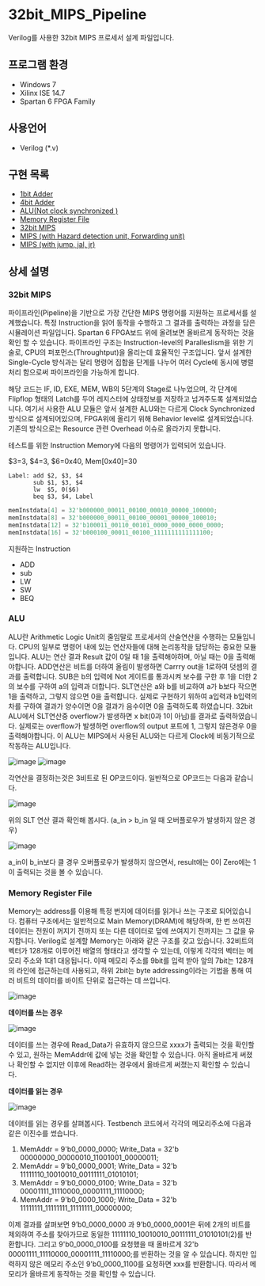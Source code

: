 # 32bit_MIPS_Pipeline
Verilog를 사용한 32bit MIPS 프로세서 설계 파일입니다.

## 프로그램 환경
- Windows 7
- Xilinx ISE 14.7
- Spartan 6 FPGA Family

## 사용언어
- Verilog (*.v)

## 구현 목록
- [1bit Adder](https://github.com/ho4607/32bit_MIPS_Pipeline/tree/master/1bitAdder)
- [4bit Adder](https://github.com/ho4607/32bit_MIPS_Pipeline/tree/master/4bitAdder)
- [ALU(Not clock synchronized )](https://github.com/ho4607/32bit_MIPS_Pipeline/tree/master/ALU)
- [Memory Register File](https://github.com/ho4607/32bit_MIPS_Pipeline/tree/master/memory)
- [32bit MIPS](https://github.com/ho4607/32bit_MIPS_Pipeline/tree/master/MIPS_basic_Pipline)
- [MIPS (with Hazard detection unit, Forwarding unit)](https://github.com/ho4607/32bit_MIPS_Pipeline/tree/master/MIPS_with_Hazard_detecion_forwarding_unit_pipeline)
- [MIPS (with jump, jal, jr)](https://github.com/ho4607/32bit_MIPS_Pipeline/tree/master/MIPS_Advanced_Pipeline_with_jal_jr)

## 상세 설명

### 32bit MIPS
파이프라인(Pipeline)을 기반으로 가장 간단한 MIPS 명령어를 지원하는 프로세서를 설계했습니다. 특정 Instruction을 읽어 동작을 수행하고 그 결과를 출력하는 과정을 담은 시뮬레이션 파일입니다. Spartan 6 FPGA보드 위에 올려보면 올바르게 동작하는 것을 확인 할 수 있습니다. 파이프라인 구조는 Instruction-level의 Paralleslism을 위한 기술로, CPU의 퍼포먼스(Throughtput)을 올리는데 효율적인 구조입니다. 앞서 설계한 Single-Cycle 방식과는 달리 명령어 집합을 단계를 나누어 여러 Cycle에 동시에 병렬처리 함으로써 파이프라인을 가능하게 합니다.

해당 코드는 IF, ID, EXE, MEM, WB의 5단계의 Stage로 나누었으며, 각 단계에 Flipflop 형태의 Latch를 두어 레지스터에 상태정보를 저장하고 넘겨주도록 설계되었습니다. 여기서 사용한 ALU 모듈은 앞서 설계한 ALU와는 다르게 Clock Synchronized 방식으로 설계되어있으며, FPGA위에 올리기 위해 Behavior level로 설계되었습니다. 기존의 방식으로는 Resource 관련 Overhead 이슈로 올라가지 못합니다.

테스트를 위한 Instruction Memory에 다음의 명령어가 입력되어 있습니다.

$3=3, $4=3, $6=0x40, Mem[0x40]=30
```assembly
Label: add $2, $3, $4
       sub $1, $3, $4
       lw  $5, 0($6)
       beq $3, $4, Label
```

```Verilog
memInstdata[4] = 32'b000000_00011_00100_00010_00000_100000;
memInstdata[8] = 32'b000000_00011_00100_00001_00000_100010;
memInstdata[12] = 32'b100011_00110_00101_0000_0000_0000_0000;
memInstdata[16] = 32'b000100_00011_00100_1111111111111100;
```

지원하는 Instruction
- ADD
- sub
- LW
- SW
- BEQ

### ALU
ALU란 Arithmetic Logic Unit의 줄임말로 프로세서의 산술연산을 수행하는 모듈입니다. CPU의 일부로 명령어 내에 있는 연산자들에 대해 논리동작을 담당하는 중요한 모듈입니다. ALU는 연산 결과 Result 값이 0일 때 1을 출력해야하며, 아닐 때는 0을 출력해야합니다. ADD연산은 비트를 더하여 올림이 발생하면 Carrry out을 1로하여 덧셈의 결과를 출력합니다. SUB은 b의 입력에 Not 게이트를 통과시켜 보수를 구한 후 1을 더한 2의 보수를 구하여 a의 입력과 더합니다. SLT연산은 a와 b를 비교하여 a가 b보다 작으면 1을 출력하고, 그렇지 않으면 0을 출력합니다. 실제로 구현하기 위하여
a입력과 b입력의 차를 구하여 결과가 양수이면 0을 결과가 음수이면 0을 출력하도록 하였습니다. 32bit ALU에서 SLT연산중 overflow가 발생하면 x bit(0과 1이 아님)를 결과로 출력하였습니다. 실제로는 overflow가 발생하면 overflow의 output 포트에 1, 그렇지 않은경우 0을 출력해야합니다. 이 ALU는 MIPS에서 사용된 ALU와는 다르게 Clock에 비동기적으로 작동하는 ALU입니다.

![image](https://user-images.githubusercontent.com/49228032/138983726-91a1f4f1-e35c-41ac-9b9d-d8a3e417b6b7.png)
![image](https://user-images.githubusercontent.com/49228032/138989092-4ed4c6a8-d602-4b16-9bb0-fd291163f64f.png)

각연산을 결정하는것은 3비트로 된 OP코드이다. 일반적으로 OP코드는 다음과 같습니다.

![image](https://user-images.githubusercontent.com/49228032/138986611-edfa2f09-28c5-4b16-9a6f-2d624a0630b7.png)

위의 SLT 연산 결과 확인해 봅시다. (a_in > b_in 일 때 오버플로우가 발생하지 않은 경우)

![image](https://user-images.githubusercontent.com/49228032/138989499-e7b75827-8b75-468c-85f2-bcef718bbde1.png)



a_in이 b_in보다 클 경우 오버플로우가 발생하지 않으면서, result에는 0이 Zero에는 1이 출력되는 것을 볼 수 있습니다.

### Memory Register File
Memory는 address를 이용해 특정 번지에 데이터를 읽거나 쓰는 구조로 되어있습니다. 컴퓨터 구조에서는 일반적으로 Main Memory(DRAM)에 해당하며, 한 번 쓰여진 데이터는 전원이 꺼지기 전까지 또는 다른 데이터로 덮에 쓰여지기 전까지는 그 값을 유지합니다. Verilog로 설계할 Memory는 아래와 같은 구조를 갖고 있습니다. 32비트의 벡터가 128개로 이루어진 배열의 형태라고 생각할 수 있는데, 이렇게 각각의 벡터는 메모리 주소와 1대1 대응됩니다. 이때 메모리 주소를 9bit를 입력 받아 앞의 7bit는 128개의 라인에 접근하는데 사용되고, 하위 2bit는 byte addressing이라는 기법을 통해 여러 비트의 데이터를 바이트 단위로 접근하는 데 쓰입니다. 

![image](https://user-images.githubusercontent.com/49228032/138989648-c8cb2039-50df-44b8-bbd0-6708b8839aa2.png)

 **데이터를 쓰는 경우**
 
 ![image](https://user-images.githubusercontent.com/49228032/138985949-8e092a79-8dee-4aa4-8620-6856b51f09ce.png)
 
데이터를 쓰는 경우에 Read_Data가 유효하지 않으므로 xxxx가 출력되는 것을 확인할 수 있고, 원하는 MemAddr에 값에 넣는 것을 확인할 수 있습니다. 아직 올바르게 써졌나 확인할 수 없지만 이후에 Read하는 경우에서 올바르게 써졌는지 확인할 수 있습니다. 

**데이터를 읽는 경우**

![image](https://user-images.githubusercontent.com/49228032/138986045-24d257f1-20ca-4f52-8b25-e7f1bf12c6aa.png)

데이터를 읽는 경우를 살펴봅시다. Testbench 코드에서 각각의 메모리주소에 다음과 같은 이진수를 썼습니다.

1. MemAddr = 9'b0_0000_0000;  Write_Data = 32'b 00000000_00000010_11001001_00000011;
2. MemAddr = 9'b0_0000_0001; Write_Data = 32'b 11111110_10010010_00111111_01010101;
3. MemAddr = 9'b0_0000_0100; Write_Data = 32'b 00001111_11110000_00001111_11110000;
4. MemAddr = 9'b0_0000_1000; Write_Data = 32'b 11111111_11111111_11111111_00000000;

이제 결과를 살펴보면 9’b0_0000_0000 과 9’b0_0000_0001은 뒤에 2개의 비트를 제외하여 주소를 찾아가므로 동일한 11111110_10010010_00111111_01010101(2)를 반환합니다. 그리고 9'b0_0000_0100를 요청했을 때 올바르게 32'b 00001111_11110000_00001111_11110000;를 반환하는 것을 알 수 있습니다. 하지만 입력하지 않은 메모리 주소인 9'b0_0000_1100를 요청하면 xxx를 반환합니다. 따라서 메모리가 올바르게 동작하는 것을 확인할 수 있습니다.


```
